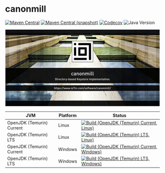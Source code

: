 canonmill
===

[![Maven Central](https://img.shields.io/maven-central/v/com.io7m.canonmill/com.io7m.canonmill.svg?style=flat-square)](http://search.maven.org/#search%7Cga%7C1%7Cg%3A%22com.io7m.canonmill%22)
[![Maven Central (snapshot)](https://img.shields.io/nexus/s/com.io7m.canonmill/com.io7m.canonmill?server=https%3A%2F%2Fs01.oss.sonatype.org&style=flat-square)](https://s01.oss.sonatype.org/content/repositories/snapshots/com/io7m/canonmill/)
[![Codecov](https://img.shields.io/codecov/c/github/io7m-com/canonmill.svg?style=flat-square)](https://codecov.io/gh/io7m-com/canonmill)
![Java Version](https://img.shields.io/badge/21-java?label=java&color=e6c35c)

![com.io7m.canonmill](./src/site/resources/canonmill.jpg?raw=true)

| JVM | Platform | Status |
|-----|----------|--------|
| OpenJDK (Temurin) Current | Linux | [![Build (OpenJDK (Temurin) Current, Linux)](https://img.shields.io/github/actions/workflow/status/io7m-com/canonmill/main.linux.temurin.current.yml)](https://www.github.com/io7m-com/canonmill/actions?query=workflow%3Amain.linux.temurin.current)|
| OpenJDK (Temurin) LTS | Linux | [![Build (OpenJDK (Temurin) LTS, Linux)](https://img.shields.io/github/actions/workflow/status/io7m-com/canonmill/main.linux.temurin.lts.yml)](https://www.github.com/io7m-com/canonmill/actions?query=workflow%3Amain.linux.temurin.lts)|
| OpenJDK (Temurin) Current | Windows | [![Build (OpenJDK (Temurin) Current, Windows)](https://img.shields.io/github/actions/workflow/status/io7m-com/canonmill/main.windows.temurin.current.yml)](https://www.github.com/io7m-com/canonmill/actions?query=workflow%3Amain.windows.temurin.current)|
| OpenJDK (Temurin) LTS | Windows | [![Build (OpenJDK (Temurin) LTS, Windows)](https://img.shields.io/github/actions/workflow/status/io7m-com/canonmill/main.windows.temurin.lts.yml)](https://www.github.com/io7m-com/canonmill/actions?query=workflow%3Amain.windows.temurin.lts)|
